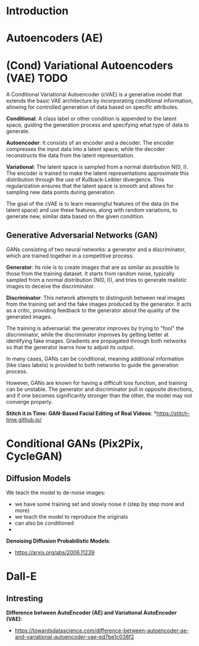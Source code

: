 # Introduction

# Autoencoders (AE)

# (Cond) Variational Autoencoders (VAE) TODO
A Conditional Variational Autoencoder (cVAE) is a generative model that extends the basic VAE architecture by incorporating conditional information, allowing for controlled generation of data based on specific attributes.

**Conditional**: A class label or other condition is appended to the latent space, guiding the generation process and specifying what type of data to generate.

**Autoencoder**: It consists of an encoder and a decoder. The encoder compresses the input data into a latent space, while the decoder reconstructs the data from the latent representation.

**Variational**: The latent space is sampled from a normal distribution N(0, I). The encoder is trained to make the latent representations approximate this distribution through the use of Kullback-Leibler divergence. This regularization ensures that the latent space is smooth and allows for sampling new data points during generation.

The goal of the cVAE is to learn meaningful features of the data (in the latent space) and use these features, along with random variations, to generate new, similar data based on the given condition.


## Generative Adversarial Networks (GAN)
GANs consisting of two neural networks: a generator and a discriminator, which are trained together in a competitive process.

**Generator**: Its role is to create images that are as similar as possible to those from the training dataset. It starts from random noise, typically sampled from a normal distribution (N(0, I)), and tries to generate realistic images to deceive the discriminator.

**Discriminator**: This network attempts to distinguish between real images from the training set and the fake images produced by the generator. It acts as a critic, providing feedback to the generator about the quality of the generated images.

The training is adversarial: the generator improves by trying to "fool" the discriminator, while the discriminator improves by getting better at identifying fake images. Gradients are propagated through both networks so that the generator learns how to adjust its output.

In many cases, GANs can be conditional, meaning additional information (like class labels) is provided to both networks to guide the generation process.

However, GANs are known for having a difficult loss function, and training can be unstable. The generator and discriminator pull in opposite directions, and if one becomes significantly stronger than the other, the model may not converge properly.


**Stitch it in Time: GAN-Based Facial Editing of Real Videos**:
*https://stitch-time.github.io/

# Conditional GANs (Pix2Pix, CycleGAN)

## Diffusion Models
We teach the model to de-noise images:
* we have some training set and slowly noise it (step by step more and more)
* we teach the model to reproduce the originals
* can also be conditioned
* 
**Denoising Diffusion Probabilistic Models**:
* https://arxiv.org/abs/2006.11239

# Dall-E

## Intresting
**Difference between AutoEncoder (AE) and Variational AutoEncoder (VAE)**:
* https://towardsdatascience.com/difference-between-autoencoder-ae-and-variational-autoencoder-vae-ed7be1c038f2 




